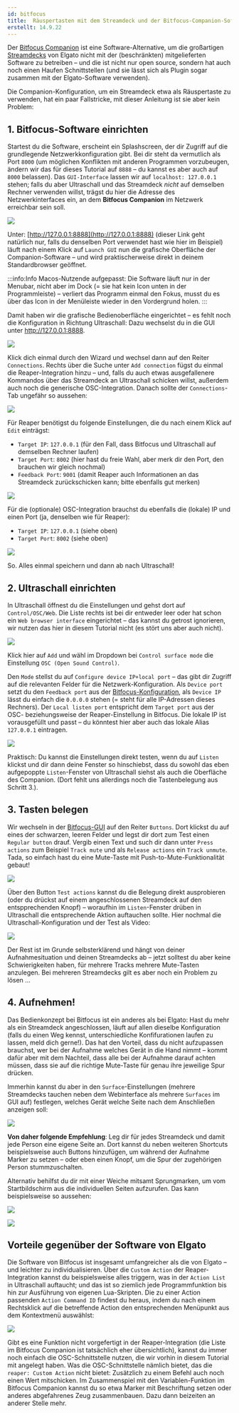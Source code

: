 ```yaml
---
id: bitfocus
title:  Räuspertasten mit dem Streamdeck und der Bitfocus-Companion-Software 
erstellt: 14.9.22
---
```


Der [Bitfocus Companion](https://bitfocus.io/companion/) ist eine Software-Alternative, um die großartigen [Streamdecks](https://www.elgato.com/de/stream-deck) von Elgato nicht mit der (beschränkten) mitgelieferten Software zu betreiben – und die ist nicht nur open source, sondern hat auch noch einen Haufen Schnittstellen (und sie lässt sich als Plugin sogar zusammen mit der Elgato-Software verwenden). 

Die Companion-Konfiguration, um ein Streamdeck etwa als Räuspertaste zu verwenden, hat ein paar Fallstricke, mit dieser Anleitung ist sie aber kein Problem:

## 1. Bitfocus-Software einrichten

Startest du die Software, erscheint ein Splashscreen, der dir Zugriff auf die grundlegende Netzwerkkonfiguration gibt. Bei dir steht da vermutlich als Port `8000` (um möglichen Konflikten mit anderen Programmen vorzubeugen, ändern wir das für dieses Tutorial auf  `8888` – du kannst es aber auch auf `8000` belassen). Das `GUI-Interface` lassen wir auf  `localhost: 127.0.0.1`  stehen; falls du aber Ultraschall und das Streamdeck *nicht* auf demselben Rechner verwenden willst, trägst du hier die Adresse des Netzwerkinterfaces ein, an dem **Bitfocus Companion** im Netzwerk erreichbar sein soll. 

![](../../../assets/images/Tutorials/Bitfocus/launch-gui.png)

Unter: [http://127.0.0.1:8888](http://127.0.0.1:8888) (dieser Link geht natürlich nur, falls du denselben Port verwendet hast wie hier im Beispiel) läuft nach einem Klick auf `Launch GUI` nun die grafische Oberfläche der Companion-Software – und wird praktischerweise direkt in deinem Standardbrowser geöffnet. 

:::info:Info
Macos-Nutzende aufgepasst: Die Software läuft nur in der Menubar, nicht aber im Dock (= sie hat kein Icon unten in der Programmleiste) – verliert das Programm einmal den Fokus, musst du es über das Icon in der Menüleiste wieder in den Vordergrund holen. 
:::

Damit haben wir die grafische Bedienoberfläche eingerichtet – es fehlt noch die Konfiguration in Richtung Ultraschall: Dazu wechselst du in die GUI unter http://127.0.0.1:8888.

![](../../../assets/images/Tutorials/Bitfocus/welcome.png)

Klick dich einmal durch den Wizard und wechsel dann auf den Reiter `Connections`. Rechts über die Suche unter `Add connection` fügst du einmal die Reaper-Integration hinzu – und, falls du auch etwas ausgefallenere Kommandos über das Streamdeck an Ultraschall schicken willst, außerdem auch noch die generische OSC-Integration. Danach sollte der `Connections`-Tab ungefähr so aussehen:

![](../../../assets/images/Tutorials/Bitfocus/connections.png)

Für Reaper benötigst du folgende Einstellungen, die du nach einem Klick auf `Edit` einträgst:

- `Target IP`: `127.0.0.1` (für den Fall, dass Bitfocus und Ultraschall auf demselben Rechner laufen)
- `Target Port`: `8002` (hier hast du freie Wahl, aber merk dir den Port, den brauchen wir gleich nochmal)
- `Feedback Port`: `9001` (damit Reaper auch Informationen an das Streamdeck zurückschicken kann; bitte ebenfalls gut merken)

![](../../../assets/images/Tutorials/Bitfocus/reaper-config.png)

Für die (optionale) OSC-Integration brauchst du ebenfalls die (lokale) IP und einen Port (ja, denselben wie für Reaper):

- `Target IP`: `127.0.0.1` (siehe oben)
- `Target Port`: `8002` (siehe oben)

![](../../../assets/images/Tutorials/Bitfocus/osc-config.png)

So. Alles einmal speichern und dann ab nach Ultraschall!

## 2. Ultraschall einrichten

In Ultraschall öffnest du die Einstellungen und gehst dort auf `Control/OSC/Web`. Die Liste rechts ist bei dir entweder leer oder hat schon ein `Web browser interface` eingerichtet – das kannst du getrost ignorieren, wir nutzen das hier in diesem Tutorial nicht (es stört uns aber auch nicht).

![](../../../assets/images/Tutorials/Bitfocus/ultraschall-config.png)

Klick hier auf `Add` und wähl im Dropdown bei `Control surface mode` die Einstellung `OSC (Open Sound Control)`.

Den `Mode` stellst du auf `Configure device IP+local port` – das gibt dir Zugriff auf die relevanten Felder für die Netzwerk-Konfiguration. Als `Device port` setzt du den `Feedback port` aus der [Bitfocus-Konfiguration](#1-bitfocus-software-einrichten), als `Device IP` lässt du einfach die `0.0.0.0` stehen (= steht für alle IP-Adressen dieses Rechners). Der `Local listen port` entspricht dem `Target port` aus der OSC- beziehungsweise der Reaper-Einstellung in Bitfocus. Die lokale IP ist vorausgefüllt und passt – du könntest hier aber auch das lokale Alias `127.0.0.1` eintragen.

![](../../../assets/images/Tutorials/Bitfocus/ultraschall-config-2.png)

Praktisch: Du kannst die Einstellungen direkt testen, wenn du auf `Listen` klickst und dir dann deine Fenster so hinschiebst, dass du sowohl das eben aufgepoppte `Listen`-Fenster von Ultraschall siehst als auch die Oberfläche des Companion. (Dort fehlt uns allerdings noch die Tastenbelegung aus Schritt 3.). 

## 3. Tasten belegen

Wir wechseln in der [Bitfocus-GUI](http://127.0.0.1:8888/buttons) auf den Reiter `Buttons`. Dort klickst du auf eines der schwarzen, leeren Felder und legst dir dort zum Test einen `Regular button` drauf. Vergib einen Text und such dir dann unter `Press actions` zum Beispiel `Track mute` und als `Release actions` ein `Track unmute`. Tada, so einfach hast du eine Mute-Taste mit Push-to-Mute-Funktionalität gebaut!

![](../../../assets/images/Tutorials/Bitfocus/buttons-2.png)

Über den Button `Test actions` kannst du die Belegung direkt ausprobieren (oder du drückst auf einem angeschlossenen Streamdeck auf den entspprechenden Knopf) – woraufhin im `Listen`-Fenster drüben in Ultraschall die entsprechende Aktion auftauchen sollte. Hier nochmal die Ultraschall-Konfiguration und der Test als Video:

![](../../../assets/images/Tutorials/Bitfocus/ultraschall-bitfocus.gif)

Der Rest ist im Grunde selbsterklärend und hängt von deiner Aufnahmesituation und deinen Streamdecks ab – jetzt solltest du aber keine Schwierigkeiten haben, für mehrere Tracks mehrere Mute-Tasten anzulegen. Bei mehreren Streamdecks gilt es aber noch ein Problem zu lösen ... 

## 4. Aufnehmen!

Das Bedienkonzept bei Bitfocus ist ein anderes als bei Elgato: Hast du mehr als ein Streamdeck angeschlossen, läuft auf allen dieselbe Konfiguration (falls du einen Weg kennst, unterschiedliche Konfifurationen laufen zu lassen, meld dich gerne!). Das hat den Vorteil, dass du nicht aufzupassen brauchst, wer bei der Aufnahme welches Gerät in die Hand nimmt – kommt dafür aber mit dem Nachteil, dass alle bei der Aufnahme darauf achten müssen, dass sie auf die richtige Mute-Taste für genau ihre jeweilige Spur drücken.

Immerhin kannst du aber in den `Surface`-Einstellungen (mehrere Streamdecks tauchen neben dem Webinterface als mehrere `Surfaces` im GUI auf) festlegen, welches Gerät welche Seite nach dem Anschließen anzeigen soll:

![](../../../assets/images/Tutorials/Bitfocus/screens.png)

**Von daher folgende Empfehlung**: Leg dir für jedes Streamdeck und damit jede Person eine eigene Seite an. Dort kannst du neben weiteren Shortcuts beispielsweise auch Buttons hinzufügen, um während der Aufnahme Marker zu setzen – oder eben einen Knopf, um die Spur der zugehörigen Person stummzuschalten. 

Alternativ behilfst du dir mit einer Weiche mitsamt Sprungmarken, um vom Startbildschirm aus die individuellen Seiten aufzurufen. Das kann beispielsweise so aussehen:

![](../../../assets/images/Tutorials/Bitfocus/shortcut.png)

![](../../../assets/images/Tutorials/Bitfocus/shortcut-2.png)

## Vorteile gegenüber der Software von Elgato

Die Software von Bitfocus ist insgesamt umfangreicher als die von Elgato – und leichter zu individualisieren. Über die  `Custom Action` der Reaper-Integration kannst du beispielsweise alles triggern, was in der `Action List` in Ultraschall auftaucht; und das ist so ziemlich jede Programmfunktion bis hin zur Ausführung von eigenen Lua-Skripten. Die zu einer Action passenden `Action Command ID` findest du heraus, indem du nach einem Rechtsklick auf die betreffende Action den entsprechenden Menüpunkt aus dem Kontextmenü auswählst:

![](../../../assets/images/Tutorials/Bitfocus/action-id.png)

Gibt es eine Funktion nicht vorgefertigt in der Reaper-Integration (die Liste im Bitfocus Companion ist tatsächlich eher übersichtlich), kannst du immer noch einfach die OSC-Schnittstelle nutzen, die wir vorhin in diesem Tutorial mit angelegt haben. Was die OSC-Schnittstelle nämlich bietet, das die `reaper: Custom Action` nicht bietet: Zusätzlich zu einem Befehl auch noch einen Wert mitschicken. Im Zusammenspiel mit den Variablen-Funktion im Bitfocus Companion kannst du so etwa Marker mit Beschriftung setzen oder anderes abgefahrenes Zeug zusammenbauen. Dazu dann beizeiten an anderer Stelle mehr.
